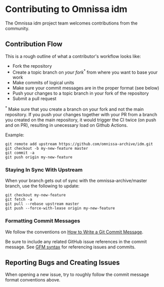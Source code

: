 # Contributing to Omnissa idm

The Omnissa idm project team welcomes contributions from the community. 

## Contribution Flow

This is a rough outline of what a contributor's workflow looks like:

- Fork the repository
- Create a topic branch on *your fork*<sup>\*</sup> from where you want to base your work
- Make commits of logical units
- Make sure your commit messages are in the proper format (see below)
- Push your changes to a topic branch in your fork of the repository
- Submit a pull request

<sup>\*</sup> Make sure that you create a branch on your fork and not the main repository. 
If you push your changes together with your PR from a branch you created on the main repository, it would 
trigger the CI twice (on push and on PR), resulting in unecessary load on Github Actions.

Example:

``` shell
git remote add upstream https://github.com/omnissa-archive/idm.git
git checkout -b my-new-feature master
git commit -a
git push origin my-new-feature
```

### Staying In Sync With Upstream

When your branch gets out of sync with the omnissa-archive/master branch, use the following to update:

``` shell
git checkout my-new-feature
git fetch -a
git pull --rebase upstream master
git push --force-with-lease origin my-new-feature
```

### Formatting Commit Messages

We follow the conventions on [How to Write a Git Commit Message](http://chris.beams.io/posts/git-commit/).

Be sure to include any related GitHub issue references in the commit message.  See
[GFM syntax](https://guides.github.com/features/mastering-markdown/#GitHub-flavored-markdown) for referencing issues
and commits.

## Reporting Bugs and Creating Issues

When opening a new issue, try to roughly follow the commit message format conventions above.
